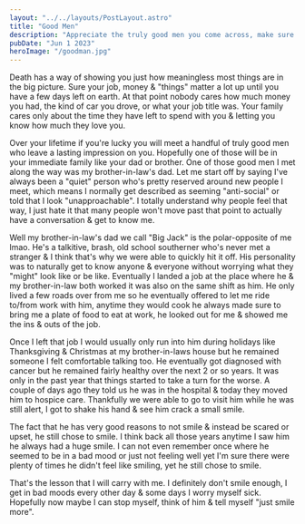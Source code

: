 ```yaml
---
layout: "../../layouts/PostLayout.astro"
title: "Good Men"
description: "Appreciate the truly good men you come across, make sure they know it, then carry those lessons that they leave behind"
pubDate: "Jun 1 2023"
heroImage: "/goodman.jpg"
---
```


Death has a way of showing you just how meaningless most things are in the big picture. Sure your job, money & "things" matter a lot up until you have a few days left on earth. 
At that point nobody cares how much money you had, the kind of car you drove, or what your job title was. Your family cares only about the time they have left to spend with you & letting you know how much they love you.

Over your lifetime if you're lucky you will meet a handful of truly good men who leave a lasting impression on you. Hopefully one of those will be in your immediate family like your dad or brother. 
One of those good men I met along the way was my brother-in-law's dad. Let me start off by saying I've always been a "quiet" person who's pretty reserved around new people I meet, which means I normally get described
as seeming "anti-social" or told that I look "unapproachable". I totally understand why people feel that way, I just hate it that many people won't move past that point to actually have a conversation & get to know me. 

Well my brother-in-law's dad we call "Big Jack" is the polar-opposite of me lmao. He's a talkitive, brash, old school southerner who's never met a stranger & I think that's why we were able to quickly hit it off. 
His personality was to naturally get to know anyone & everyone without worrying what they "might" look like or be like. Eventually I landed a job at the place where he & my brother-in-law both worked it was also on the same shift as him. 
He only lived a few roads over from me so he eventually offered to let me ride to/from work with him, anytime they would cook he always made sure to bring me a plate of food to eat at work, he looked out for me & showed me the ins & outs of the job. 

Once I left that job I would usually only run into him during holidays like Thanksgiving & Christmas at my brother-in-laws house but he remained someone I felt comfortable talking too. He eventually got diagnosed with cancer but he remained fairly healthy over the next 2 or so years. It was only 
in the past year that things started to take a turn for the worse. A couple of days ago they told us he was in the hospital & today they moved him to hospice care. Thankfully we were able to go to visit him while he was still alert, I got to shake his hand & see him crack a small smile. 

The fact that he has very good reasons to not smile & instead be scared or upset, he still chose to smile. I think back all those years anytime I saw him he always had a huge smile. I can not even remember once where he seemed to be in a bad mood or 
just not feeling well yet I'm sure there were plenty of times he didn't feel like smiling, yet he still chose to smile. 

That's the lesson that I will carry with me. I definitely don't smile enough, I get in bad moods every other day & some days I worry myself sick. Hopefully 
now maybe I can stop myself, think of him & tell myself "just smile more".
